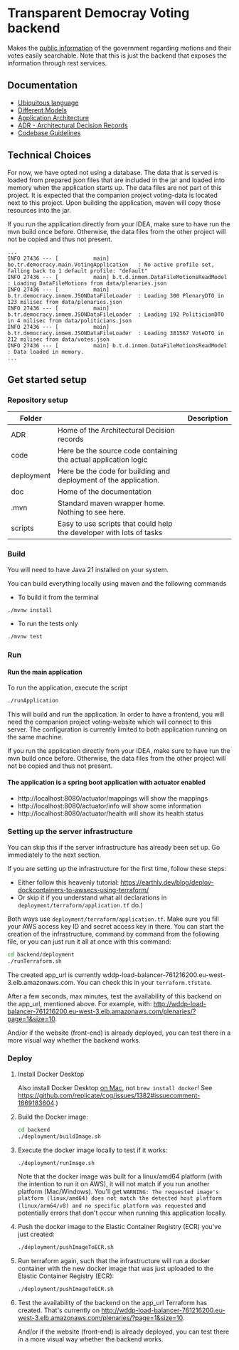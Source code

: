 # Transparent Democray Voting backend

Makes the [public information](https://www.dekamer.be/kvvcr/index.cfm) of the government regarding motions and their votes easily searchable. Note that this is just the backend that exposes the information through rest services.

## Documentation

* [Ubiquitous language](doc/ubiquitous-language.md)
* [Different Models](doc/different-models.md)
* [Application Architecture](doc/application-architecture.md)
* [ADR - Architectural Decision Records](ADR/index.md)
* [Codebase Guidelines](doc/codebase-guidelines.md)

## Technical Choices

For now, we have opted not using a database. The data that is served is loaded from prepared json files that are included in the jar and loaded into memory when the application starts up. The data files are not part of this project. It is expected that the companion project voting-data is located next to this project. Upon building the application, maven will copy those resources into the jar.

If you run the application directly from your IDEA, make sure to have run the mvn build once before. Otherwise, the data files from the other project will not be copied and thus not present.


```log
...
INFO 27436 --- [           main] be.tr.democracy.main.VotingApplication   : No active profile set, falling back to 1 default profile: "default"
INFO 27436 --- [           main] b.t.d.inmem.DataFileMotionsReadModel     : Loading DataFileMotions from data/plenaries.json
INFO 27436 --- [           main] b.tr.democracy.inmem.JSONDataFileLoader  : Loading 300 PlenaryDTO in 123 milisec from data/plenaries.json
INFO 27436 --- [           main] b.tr.democracy.inmem.JSONDataFileLoader  : Loading 192 PoliticianDTO in 4 milisec from data/politicians.json
INFO 27436 --- [           main] b.tr.democracy.inmem.JSONDataFileLoader  : Loading 381567 VoteDTO in 212 milisec from data/votes.json
INFO 27436 --- [           main] b.t.d.inmem.DataFileMotionsReadModel     : Data loaded in memory.
...
```

## Get started setup

### Repository setup

|**Folder**||**Description**|
|--- |---|---|
|ADR|Home of the Architectural Decision records|
|code|Here be the source code containing the actual application logic|
|deployment|Here be the code for building and deployment of the application.|
|doc|Home of the documentation |
|.mvn|Standard maven wrapper home. Nothing to see here.|
|scripts|Easy to use scripts that could help the developer with lots of tasks|

### Build

You will need to have Java 21 installed on your system.

You can build everything locally using maven and the following commands

+ To build it from the terminal

```bash
./mvnw install
```

+ To run the tests only

```bash
./mvnw test
```

### Run

#### Run the main application

To run the application, execute the script

```bash  
./runApplication     
```  
This will build and run the application. In order to have a frontend, you will need the companion project voting-website which will connect to this server. The configuration is currently limited to both application running on the same machine.

If you run the application directly from your IDEA, make sure to have run the mvn build once before. Otherwise, the data files from the other project will not be copied and thus not present. 

#### The application is a spring boot application with actuator enabled

+ http://localhost:8080/actuator/mappings will show the mappings
+ http://localhost:8080/actuator/info will show some information
+ http://localhost:8080/actuator/health will show its health status

### Setting up the server infrastructure

You can skip this if the server infrastructure has already been set up. Go immediately to the next section.

If you are setting up the infrastructure for the first time, follow these steps:
- Either follow this heavenly tutorial: https://earthly.dev/blog/deploy-dockcontainers-to-awsecs-using-terraform/
- Or skip it if you understand what all declarations in `deployment/terraform/application.tf` do.)

Both ways use `deployment/terraform/application.tf`. Make sure you fill your AWS access key ID and secret access key in there.
You can start the creation of the infrastructure, command by command from the following file, 
or you can just run it all at once with this command:

   ```bash
   cd backend/deployment
   ./runTerraform.sh
   ```

The created app_url is currently wddp-load-balancer-761216200.eu-west-3.elb.amazonaws.com. 
You can check this in your `terraform.tfstate`.

After a few seconds, max minutes, test the availability of this backend on the app_url, mentioned above.
For example, with: http://wddp-load-balancer-761216200.eu-west-3.elb.amazonaws.com/plenaries/?page=1&size=10.

And/or if the website (front-end) is already deployed, you can test there in a more visual way whether the backend works.

### Deploy

1. Install Docker Desktop 

   Also install Docker Desktop [on Mac](https://docs.docker.com/desktop/install/mac-install/), not `brew install docker`! 
   See https://github.com/replicate/cog/issues/1382#issuecomment-1869183604.)

2. Build the Docker image:

   ```bash
   cd backend
   ./deployment/buildImage.sh
   ```

3. Execute the docker image locally to test if it works:

   ```bash
   ./deployment/runImage.sh
   ```

   Note that the docker image was built for a linux/amd64 platform (with the intention to run it on AWS), it will not match if you run another
   platform (Mac/Windows). You'll get `WARNING: The requested image's platform (linux/amd64) does not match the detected host platform
   (linux/arm64/v8) and no specific platform was requested` and potentially errors that don't occur when running this application locally.

5. Push the docker image to the Elastic Container Registry (ECR) you've just created:

   ```bash
   ./deployment/pushImageToECR.sh
   ```

6. Run terraform again, such that the infrastructure will run a docker container with the new docker image that was just uploaded to the
   Elastic Container Registry (ECR):

   ```bash
   ./deployment/pushImageToECR.sh
   ```

7. Test the availability of the backend on the app_url Terraform has created.
   That's currently on http://wddp-load-balancer-761216200.eu-west-3.elb.amazonaws.com/plenaries/?page=1&size=10.

   And/or if the website (front-end) is already deployed, you can test there in a more visual way whether the backend works.
